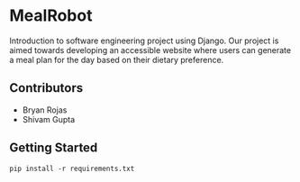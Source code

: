 # MealRobot
Introduction to software engineering project using Django. Our project is aimed towards developing an accessible website where users can generate a meal plan for the day based on their dietary preference.


## Contributors

* Bryan Rojas
* Shivam Gupta

## Getting Started

```
pip install -r requirements.txt
```

